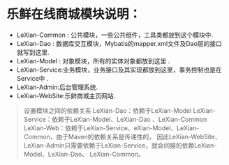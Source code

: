 # 乐鲜在线商城模块说明：
* LeXian-Common : 公共模块，一些公共组件，工具类都放到这个模块中.
* LeXian-Dao : 数据库交互模块，Mybatis的mapper.xml文件及Dao层的接口就写到这里.
* LeXian-Model : 对象模块，所有的实体对象都放到这里 .
* LeXian-Service:业务模块，业务接口及其实现都放到这里，事务控制也是在Service中 .
* LeXian-Admin:后台管理系统.
* LeXian-WebSite:乐鲜商城主页网站.
> 设置模块之间的依赖关系 
LeXian-Dao：依赖于LeXian-Model
LeXian-Service：依赖于LeXian-Model、LeXian-Dao 、LeXian-Common
LeXian-Web：依赖于LeXian-Service、eXian-Model、LeXian-Common，由于Maven的依赖关系是传递性的，
因此LeXian-WebSite、LeXian-Admin只需要依赖于LeXian-Service，就会间接的依赖LeXian-Model、LeXian-Dao、 LeXian-Common。
